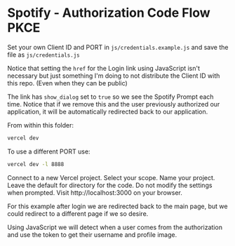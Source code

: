 # Spotify - Authorization Code Flow PKCE

Set your own Client ID and PORT in `js/credentials.example.js` and save the file as `js/credentials.js`

Notice that setting the `href` for the Login link using JavaScript isn't necessary but just something I'm doing to not distribute the Client ID with this repo. (Even when they can be public)

The link has `show_dialog` set to `true` so we see the Spotify Prompt each time. Notice that if we remove this and the user previously authorized our application, it will be automatically redirected back to our application.

From within this folder:

```sh
vercel dev
```

To use a different PORT use:

```sh
vercel dev -l 8888
```

Connect to a new Vercel project.
Select your scope.
Name your project.
Leave the default for directory for the code.
Do not modify the settings when prompted.
Visit http://localhost:3000 on your browser.

For this example after login we are redirected back to the main page, but we could redirect to a different page if we so desire.

Using JavaScript we will detect when a user comes from the authorization and use the token to get their username and profile image.

